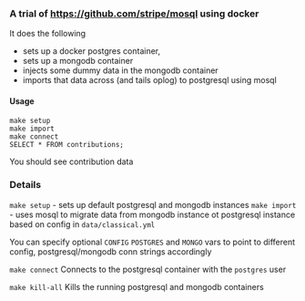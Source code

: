 ### A trial of https://github.com/stripe/mosql using docker

It does the following

* sets up a docker postgres container, 
* sets up a mongodb container
* injects some dummy data in the mongodb container
* imports that data across (and tails oplog) to postgresql using mosql

#### Usage
```
make setup
make import
make connect
SELECT * FROM contributions;
``` 

You should see contribution data

### Details

`make setup` - sets up default postgresql and mongodb instances
`make import` - uses mosql to migrate data from mongodb instance ot postgresql instance based on config in `data/classical.yml`

You can specify optional `CONFIG` `POSTGRES` and `MONGO` vars to point to different config, postgresql/mongodb conn strings accordingly

`make connect`
Connects to the postgresql container with the `postgres` user

`make kill-all`
Kills the running postgresql and mongodb containers
